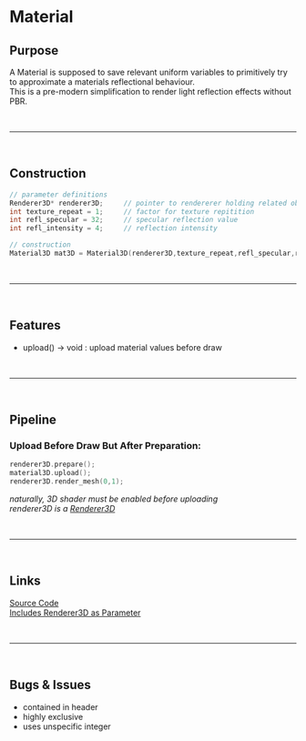 # Material

## Purpose

A Material is supposed to save relevant uniform variables to primitively try to approximate a materials reflectional behaviour. \
This is a pre-modern simplification to render light reflection effects without PBR.

<br>

***

<br>

## Construction

```c++
// parameter definitions
Renderer3D* renderer3D;		// pointer to rendererer holding related object(s)
int texture_repeat = 1;		// factor for texture repitition
int refl_specular = 32;		// specular reflection value
int refl_intensity = 4;		// reflection intensity

// construction
Material3D mat3D = Material3D(renderer3D,texture_repeat,refl_specular,refl_intensity);
```

<br>

***

<br>

## Features

- upload() -> void : upload material values before draw

<br>

***

<br>

## Pipeline

### Upload Before Draw But After Preparation:

```c++
renderer3D.prepare();
material3D.upload();
renderer3D.render_mesh(0,1);
```
*naturally, 3D shader must be enabled before uploading* \
*renderer3D is a [Renderer3D](renderer3d.md)*

<br>

***

<br>

## Links

[Source Code](../../ccb/gfx/material3d.h) \
[Includes Renderer3D as Parameter](renderer3d.md)

<br>

***

<br>

## Bugs & Issues

- contained in header
- highly exclusive
- uses unspecific integer